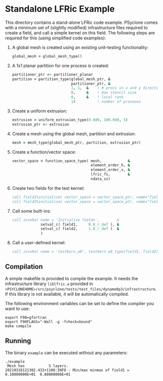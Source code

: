 # Standalone LFRic Example

This directory contains a stand-alone LFRic code example. PSyclone
comes with a minimum set of (slightly modified) infrastructure files
required to create a field, and call a simple kernel on this field.
The following steps are required for this (using simplified code examples):

1) A global mesh is created using an existing unit-testing functionality:
    ```fortran
    global_mesh = global_mesh_type()
    ```

2) A 1x1 planar partition for one process is created:
    ```fortran
    partitioner_ptr => partitioner_planar
    partition = partition_type(global_mesh_ptr, &
                               partitioner_ptr, &
                               1, 1,  &    ! # procs in x and y direction
                               0,     &    ! max stencil size
                               0,     &    ! local rank
                               1)          ! number of proceses
    ```

3) Create a uniform extrusion:
    ```fortran
    extrusion = uniform_extrusion_type(0.0d0, 100.0d0, 5)
    extrusion_ptr => extrusion
    ```

4) Create a mesh using the global mesh, partition and extrusion:
    ```fortran
    mesh = mesh_type(global_mesh_ptr, partition, extrusion_ptr)
    ```

5) Create a function/vector space:
    ```fortran
    vector_space = function_space_type( mesh,            &
                                        element_order_h, &
                                        element_order_v, &
                                        lfric_fs,        &
                                        ndata_sz)
    ```

6) Create two fields for the test kernel:
    ```fortran
    call field1%initialise( vector_space = vector_space_ptr, name="field1" )
    call field2%initialise( vector_space = vector_space_ptr, name="field2" )
    ```

7) Call some built-ins:
    ```fortran
    call invoke( name = 'Initialise fields',        &
                 setval_c( field1,     0.0_r_def ), &
                 setval_c( field2,     1.0_r_def )  &
                 )
    ```

8) Call a user-defined kernel:
    ```fortran
    call invoke( name = 'testkern_w0', testkern_w0_type(field1, field2) )
    ```

## Compilation

A simple makefile is provided to compile the example. It needs the
infrastructure library ``liblfric.a`` provided in
``<PSYCLONEHOME>/src/psyclone/tests/test_files/dynamo0p3/infrastructure``.
If this library is not available, it will be automatically compiled.

The following environment variables can be set to define the compiler
you want to use:
```shell
export F90=gfortran
export F90FLAGS="-Wall -g -fcheck=bound"
make compile
```

## Running

The binary ``example`` can be executed without any parameters:
```shell
./example
 Mesh has           5 layers.
20210318121302.432+1100:INFO : Min/max minmax of field1 =   0.10000000E+01  0.80000000E+01
```
